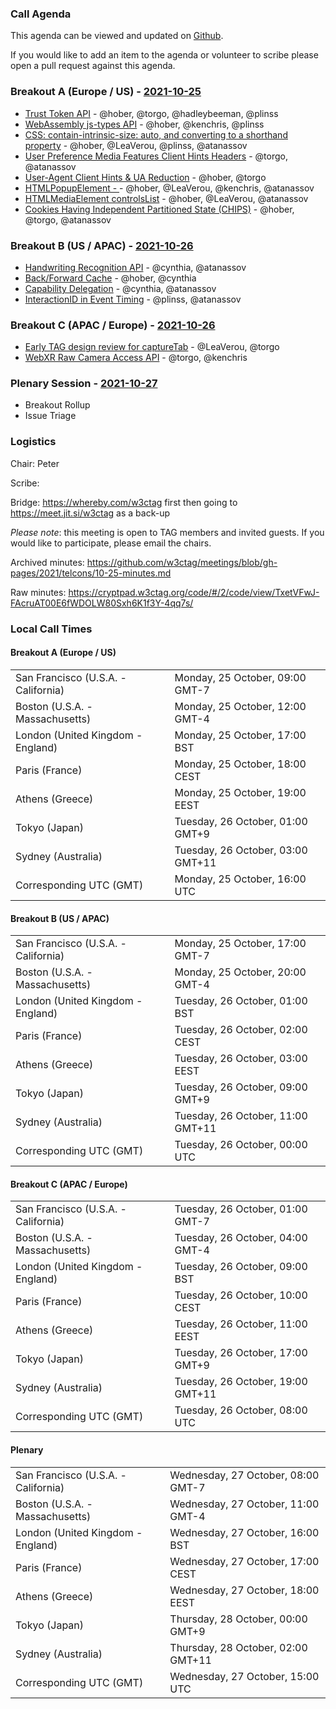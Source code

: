 ### Call Agenda

This agenda can be viewed and updated on [Github](https://github.com/w3ctag/meetings/blob/gh-pages/2021/telcons/10-25-agenda.md).

If you would like to add an item to the agenda or volunteer to scribe please open a pull request against this agenda.

### Breakout A (Europe / US) - [2021-10-25](https://www.timeanddate.com/worldclock/converter.html?iso=20211025T160000&p1=224&p2=43&p3=136&p4=195&p5=26&p6=248&p7=240)

* [Trust Token API](https://github.com/w3ctag/design-reviews/issues/414) - @hober, @torgo, @hadleybeeman, @plinss
* [WebAssembly js-types API](https://github.com/w3ctag/design-reviews/issues/532) - @hober, @kenchris, @plinss
* [CSS: contain-intrinsic-size: auto, and converting to a shorthand property](https://github.com/w3ctag/design-reviews/issues/624) - @hober, @LeaVerou, @plinss, @atanassov
* [User Preference Media Features Client Hints Headers](https://github.com/w3ctag/design-reviews/issues/632) - @torgo, @atanassov
* [User-Agent Client Hints & UA Reduction](https://github.com/w3ctag/design-reviews/issues/640) - @hober, @torgo
* [HTMLPopupElement - <popup>](https://github.com/w3ctag/design-reviews/issues/680) - @hober, @LeaVerou, @kenchris, @atanassov
* [HTMLMediaElement controlsList](https://github.com/w3ctag/design-reviews/issues/643) - @hober, @LeaVerou, @atanassov
* [Cookies Having Independent Partitioned State (CHIPS)](https://github.com/w3ctag/design-reviews/issues/654) - @hober, @torgo, @atanassov

### Breakout B (US / APAC) - [2021-10-26](https://www.timeanddate.com/worldclock/converter.html?iso=20211026T000000&p1=224&p2=43&p3=136&p4=195&p5=26&p6=248&p7=240)

* [Handwriting Recognition API](https://github.com/w3ctag/design-reviews/issues/591) - @cynthia, @atanassov
* [Back/Forward Cache](https://github.com/w3ctag/design-reviews/issues/628) - @hober, @cynthia
* [Capability Delegation](https://github.com/w3ctag/design-reviews/issues/655) - @cynthia, @atanassov
* [InteractionID in Event Timing](https://github.com/w3ctag/design-reviews/issues/670) - @plinss, @atanassov

### Breakout C (APAC / Europe) - [2021-10-26](https://www.timeanddate.com/worldclock/converter.html?iso=20211026T080000&p1=224&p2=43&p3=136&p4=195&p5=26&p6=248&p7=240)

* [Early TAG design review for captureTab](https://github.com/w3ctag/design-reviews/issues/609) - @LeaVerou, @torgo
* [WebXR Raw Camera Access API](https://github.com/w3ctag/design-reviews/issues/652) - @torgo, @kenchris

### Plenary Session - [2021-10-27](https://www.timeanddate.com/worldclock/converter.html?iso=20211027T150000&p1=224&p2=43&p3=136&p4=195&p5=26&p6=248&p7=240)

* Breakout Rollup
* Issue Triage

### Logistics

Chair: Peter

Scribe:

Bridge: https://whereby.com/w3ctag first then going to https://meet.jit.si/w3ctag as a back-up

*Please note*: this meeting is open to TAG members and invited guests. If you would like to participate, please email the chairs.

Archived minutes: https://github.com/w3ctag/meetings/blob/gh-pages/2021/telcons/10-25-minutes.md

Raw minutes: https://cryptpad.w3ctag.org/code/#/2/code/view/TxetVFwJ-FAcruAT00E6fWDOLW80Sxh6K1f3Y-4qq7s/


### Local Call Times

#### Breakout A (Europe / US)

<table>
<tr><td> San Francisco (U.S.A. - California) <td> Monday, 25 October, 09:00 GMT-7</td></tr>
<tr><td> Boston (U.S.A. - Massachusetts) <td> Monday, 25 October, 12:00 GMT-4</td></tr>
<tr><td> London (United Kingdom - England) <td> Monday, 25 October, 17:00 BST</td></tr>
<tr><td> Paris (France) <td> Monday, 25 October, 18:00 CEST</td></tr>
<tr><td> Athens (Greece) <td> Monday, 25 October, 19:00 EEST</td></tr>
<tr><td> Tokyo (Japan) <td> Tuesday, 26 October, 01:00 GMT+9</td></tr>
<tr><td> Sydney (Australia) <td> Tuesday, 26 October, 03:00 GMT+11</td></tr>
<tr><td> Corresponding UTC (GMT) <td> Monday, 25 October, 16:00 UTC</td></tr>
</table>

#### Breakout B (US / APAC)

<table>
<tr><td> San Francisco (U.S.A. - California) <td> Monday, 25 October, 17:00 GMT-7</td></tr>
<tr><td> Boston (U.S.A. - Massachusetts) <td> Monday, 25 October, 20:00 GMT-4</td></tr>
<tr><td> London (United Kingdom - England) <td> Tuesday, 26 October, 01:00 BST</td></tr>
<tr><td> Paris (France) <td> Tuesday, 26 October, 02:00 CEST</td></tr>
<tr><td> Athens (Greece) <td> Tuesday, 26 October, 03:00 EEST</td></tr>
<tr><td> Tokyo (Japan) <td> Tuesday, 26 October, 09:00 GMT+9</td></tr>
<tr><td> Sydney (Australia) <td> Tuesday, 26 October, 11:00 GMT+11</td></tr>
<tr><td> Corresponding UTC (GMT) <td> Tuesday, 26 October, 00:00 UTC</td></tr>
</table>

#### Breakout C (APAC / Europe)

<table>
<tr><td> San Francisco (U.S.A. - California) <td> Tuesday, 26 October, 01:00 GMT-7</td></tr>
<tr><td> Boston (U.S.A. - Massachusetts) <td> Tuesday, 26 October, 04:00 GMT-4</td></tr>
<tr><td> London (United Kingdom - England) <td> Tuesday, 26 October, 09:00 BST</td></tr>
<tr><td> Paris (France) <td> Tuesday, 26 October, 10:00 CEST</td></tr>
<tr><td> Athens (Greece) <td> Tuesday, 26 October, 11:00 EEST</td></tr>
<tr><td> Tokyo (Japan) <td> Tuesday, 26 October, 17:00 GMT+9</td></tr>
<tr><td> Sydney (Australia) <td> Tuesday, 26 October, 19:00 GMT+11</td></tr>
<tr><td> Corresponding UTC (GMT) <td> Tuesday, 26 October, 08:00 UTC</td></tr>
</table>

#### Plenary

<table>
<tr><td> San Francisco (U.S.A. - California) <td> Wednesday, 27 October, 08:00 GMT-7</td></tr>
<tr><td> Boston (U.S.A. - Massachusetts) <td> Wednesday, 27 October, 11:00 GMT-4</td></tr>
<tr><td> London (United Kingdom - England) <td> Wednesday, 27 October, 16:00 BST</td></tr>
<tr><td> Paris (France) <td> Wednesday, 27 October, 17:00 CEST</td></tr>
<tr><td> Athens (Greece) <td> Wednesday, 27 October, 18:00 EEST</td></tr>
<tr><td> Tokyo (Japan) <td> Thursday, 28 October, 00:00 GMT+9</td></tr>
<tr><td> Sydney (Australia) <td> Thursday, 28 October, 02:00 GMT+11</td></tr>
<tr><td> Corresponding UTC (GMT) <td> Wednesday, 27 October, 15:00 UTC</td></tr>
</table>
